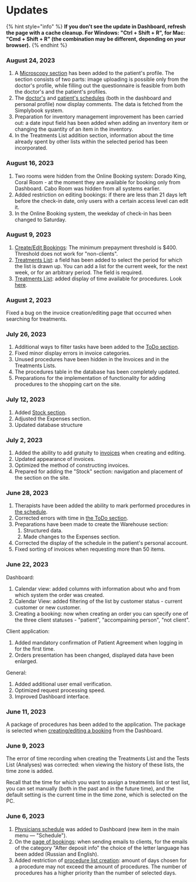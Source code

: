 # Updates

{% hint style="info" %}
**If you don't see the update in Dashboard, refresh the page with a cache cleanup. For Windows: "Ctrl + Shift + R", for Mac: "Cmd + Shift + R" (the combination may be different, depending on your browser).**
{% endhint %}

### August 24, 2023

1. A [Microscopy section](en/menu/patient-record-section/microscopy.md) has been added to the patient's profile. The section consists of two parts: image uploading is possible only from the doctor's profile, while filling out the questionnaire is feasible from both the doctor's and the patient's profiles.
2. The [doctor's](en/menu/doctors-schedule.md) and [patient's schedules](en/menu/patient-record-section/schedule.md) (both in the dashboard and personal profile) now display comments. The data is fetched from the Simplybook system.
3. Preparation for inventory management improvement has been carried out: a date input field has been added when adding an inventory item or changing the quantity of an item in the inventory.
4. In the Treatments List addition section, information about the time already spent by other lists within the selected period has been incorporated.

### August 16, 2023

1. Two rooms were hidden from the Online Booking system: Dorado King, Coral Room - at the moment they are available for booking only from Dashboard. Cabo Room was hidden from all systems earlier.
2. Added restriction on editing bookings: if there are less than 21 days left before the check-in date, only users with a certain access level can edit it.
3. In the Online Booking system, the weekday of check-in has been changed to Saturday.

### August 9, 2023

1. [Create/Edit Bookings](en/menu/booking-section/creating-a-new-booking.md): The minimum prepayment threshold is $400. Threshold does not work for "non-clients".
2. [Treatments List](en/menu/patient-record-section/list-of-procedures.md#creating-a-list-of-procedures): a field has been added to select the period for which the list is drawn up. You can add a list for the current week, for the next week, or for an arbitrary period. The field is required.
3. [Treatments List](en/menu/patient-record-section/list-of-procedures.md#creating-a-list-of-procedures): added display of time available for procedures. Look [here](en/menu/patient-record-section/list-of-procedures.md#creating-a-list-of-procedures).

### August 2, 2023

Fixed a bug on the invoice creation/editing page that occurred when searching for treatments.

### July 26, 2023

1. Additional ways to filter tasks have been added to the [ToDo section](en/menu/to-do-section/user-tasks.md).&#x20;
2. Fixed minor display errors in invoice categories.&#x20;
3. Unused procedures have been hidden in the Invoices and in the Treatments Lists.&#x20;
4. The procedures table in the database has been completely updated.&#x20;
5. Preparations for the implementation of functionality for adding procedures to the shopping cart on the site.

### July 12, 2023

1. Added [Stock section](en/menu/stock/).&#x20;
2. Adjusted the Expenses section.&#x20;
3. Updated database structure

### July 2, 2023

1. Added the ability to add gratuity to [invoices](en/menu/invoices-section/creating-new-invoice.md) when creating and editing.
2. Updated appearance of invoices.
3. Optimized the method of constructing invoices.
4. Prepared for adding the "Stock" section: navigation and placement of the section on the site.

### June 28, 2023

1. Therapists have been added the ability to mark performed procedures in [the schedule](en/menu/doctors-schedule.md).
2. Corrected errors with time in [the ToDo section](en/menu/to-do-section/creating-tasks.md).&#x20;
3. Preparations have been made to create the Warehouse section:
   1. Structured data.
   2. Made changes to the Expenses section.
4. Corrected the display of the schedule in the patient's personal account.
5. Fixed sorting of invoices when requesting more than 50 items.

### June 22, 2023

Dashboard:

1. Calendar view: added columns with information about who and from which system the order was created.
2. Calendar View: added filtering of the list by customer status - current customer or new customer.
3. Creating a booking: now when creating an order you can specify one of the three client statuses - "patient", "accompaining person", "not client".

Client application:

1. Added mandatory confirmation of Patient Agreement when logging in for the first time.
2. Orders presentation has been changed, displayed data have been enlarged.

General:

1. Added additional user email verification.
2. Optimized request processing speed.
3. Improved Dashboard interface.

### June 11, 2023

A package of procedures has been added to the application. The package is selected when [creating/editing a booking](en/menu/booking-section/creating-a-new-booking.md) from the Dashboard.

### June 9, 2023

The error of time recording when creating the Treatments List and the Tests List (Analyses) was corrected: when viewing the history of these lists, the time zone is added.&#x20;

Recall that the time for which you want to assign a treatments list or test list, you can set manually (both in the past and in the future time), and the default setting is the current time in the time zone, which is selected on the PC.

### June 6, 2023

1. [Physicians schedule](en/menu/doctors-schedule.md) was added to Dashboard (new item in the main menu — "Schedule").
2. On the [page of bookings](en/menu/booking-section/viewing-all-bookings.md): when sending emails to clients, for the emails of the category "After deposit info" the choice of the letter language has been added (Russian and English).
3. Added restriction of [procedure list creation](en/menu/patient-record-section/list-of-procedures.md#creating-a-list-of-procedures): amount of days chosen for a procedure may not exceed the amount of procedures. The number of procedures has a higher priority than the number of selected days.
